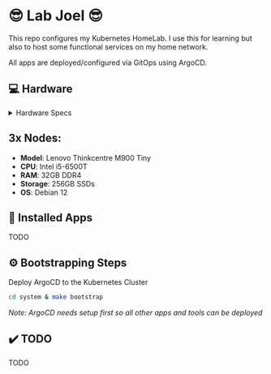 # :sunglasses: Lab Joel :sunglasses:

This repo configures my Kubernetes HomeLab.  I use this for learning but also to host some functional services on my home network.

All apps are deployed/configured via GitOps using ArgoCD.

## :computer: Hardware

<details>
    <summary>Hardware Specs</summary>
    <div markdown="1">
        * blah
        * blah
    </div>
</details>

## 3x Nodes:

* **Model**: Lenovo Thinkcentre M900 Tiny
* **CPU**: Intel i5-6500T
* **RAM**: 32GB DDR4
* **Storage**: 256GB SSDs
* **OS**: Debian 12

## :rocket: Installed Apps
TODO

## :gear: Bootstrapping Steps

Deploy ArgoCD to the Kubernetes Cluster

```bash
cd system & make bootstrap
```
*Note: ArgoCD needs setup first so all other apps and tools can be deployed*

## :heavy_check_mark: TODO 
TODO
